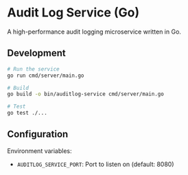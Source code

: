 # Audit Log Service (Go)

A high-performance audit logging microservice written in Go.

## Development

```bash
# Run the service
go run cmd/server/main.go

# Build
go build -o bin/auditlog-service cmd/server/main.go

# Test
go test ./...
```

## Configuration

Environment variables:
- `AUDITLOG_SERVICE_PORT`: Port to listen on (default: 8080)
